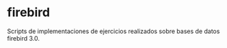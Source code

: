 # firebird

Scripts de implementaciones de ejercicios realizados sobre bases de datos firebird 3.0.
